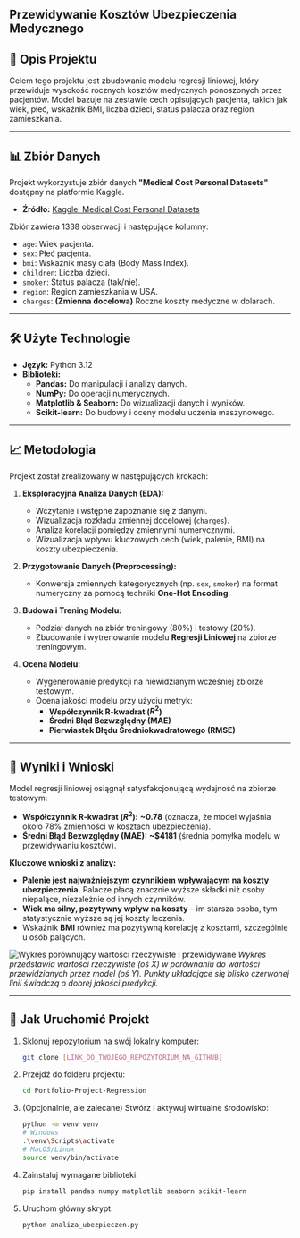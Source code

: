 ## Przewidywanie Kosztów Ubezpieczenia Medycznego

## 📝 Opis Projektu

Celem tego projektu jest zbudowanie modelu regresji liniowej, który przewiduje wysokość rocznych kosztów medycznych ponoszonych przez pacjentów. Model bazuje na zestawie cech opisujących pacjenta, takich jak wiek, płeć, wskaźnik BMI, liczba dzieci, status palacza oraz region zamieszkania.

---

## 📊 Zbiór Danych

Projekt wykorzystuje zbiór danych **"Medical Cost Personal Datasets"** dostępny na platformie Kaggle.

* **Źródło:** [Kaggle: Medical Cost Personal Datasets](https://www.kaggle.com/datasets/mirichoi0218/insurance)

Zbiór zawiera 1338 obserwacji i następujące kolumny:
* `age`: Wiek pacjenta.
* `sex`: Płeć pacjenta.
* `bmi`: Wskaźnik masy ciała (Body Mass Index).
* `children`: Liczba dzieci.
* `smoker`: Status palacza (tak/nie).
* `region`: Region zamieszkania w USA.
* `charges`: **(Zmienna docelowa)** Roczne koszty medyczne w dolarach.

---

## 🛠️ Użyte Technologie

* **Język:** Python 3.12
* **Biblioteki:**
    * **Pandas:** Do manipulacji i analizy danych.
    * **NumPy:** Do operacji numerycznych.
    * **Matplotlib & Seaborn:** Do wizualizacji danych i wyników.
    * **Scikit-learn:** Do budowy i oceny modelu uczenia maszynowego.

---

## 📈 Metodologia

Projekt został zrealizowany w następujących krokach:

1.  **Eksploracyjna Analiza Danych (EDA):**
    * Wczytanie i wstępne zapoznanie się z danymi.
    * Wizualizacja rozkładu zmiennej docelowej (`charges`).
    * Analiza korelacji pomiędzy zmiennymi numerycznymi.
    * Wizualizacja wpływu kluczowych cech (wiek, palenie, BMI) na koszty ubezpieczenia.

2.  **Przygotowanie Danych (Preprocessing):**
    * Konwersja zmiennych kategorycznych (np. `sex`, `smoker`) na format numeryczny za pomocą techniki **One-Hot Encoding**.

3.  **Budowa i Trening Modelu:**
    * Podział danych na zbiór treningowy (80%) i testowy (20%).
    * Zbudowanie i wytrenowanie modelu **Regresji Liniowej** na zbiorze treningowym.

4.  **Ocena Modelu:**
    * Wygenerowanie predykcji na niewidzianym wcześniej zbiorze testowym.
    * Ocena jakości modelu przy użyciu metryk:
        * **Współczynnik R-kwadrat ($R^2$)**
        * **Średni Błąd Bezwzględny (MAE)**
        * **Pierwiastek Błędu Średniokwadratowego (RMSE)**

---

## 🎯 Wyniki i Wnioski

Model regresji liniowej osiągnął satysfakcjonującą wydajność na zbiorze testowym:

* **Współczynnik R-kwadrat ($R^2$):** **~0.78** (oznacza, że model wyjaśnia około 78% zmienności w kosztach ubezpieczenia).
* **Średni Błąd Bezwzględny (MAE):** **~$4181** (średnia pomyłka modelu w przewidywaniu kosztów).

**Kluczowe wnioski z analizy:**
* **Palenie jest najważniejszym czynnikiem wpływającym na koszty ubezpieczenia.** Palacze płacą znacznie wyższe składki niż osoby niepalące, niezależnie od innych czynników.
* **Wiek ma silny, pozytywny wpływ na koszty** – im starsza osoba, tym statystycznie wyższe są jej koszty leczenia.
* Wskaźnik **BMI** również ma pozytywną korelację z kosztami, szczególnie u osób palących.

![Wykres porównujący wartości rzeczywiste i przewidywane]([Imgur](https://imgur.com/xiO471h))
*Wykres przedstawia wartości rzeczywiste (oś X) w porównaniu do wartości przewidzianych przez model (oś Y). Punkty układające się blisko czerwonej linii świadczą o dobrej jakości predykcji.*

---

## 🚀 Jak Uruchomić Projekt

1.  Sklonuj repozytorium na swój lokalny komputer:
    ```bash
    git clone [LINK_DO_TWOJEGO_REPOZYTORIUM_NA_GITHUB]
    ```
2.  Przejdź do folderu projektu:
    ```bash
    cd Portfolio-Project-Regression
    ```
3.  (Opcjonalnie, ale zalecane) Stwórz i aktywuj wirtualne środowisko:
    ```bash
    python -m venv venv
    # Windows
    .\venv\Scripts\activate
    # MacOS/Linux
    source venv/bin/activate
    ```
4.  Zainstaluj wymagane biblioteki:
    ```bash
    pip install pandas numpy matplotlib seaborn scikit-learn
    ```
5.  Uruchom główny skrypt:
    ```bash
    python analiza_ubezpieczen.py
    ```



